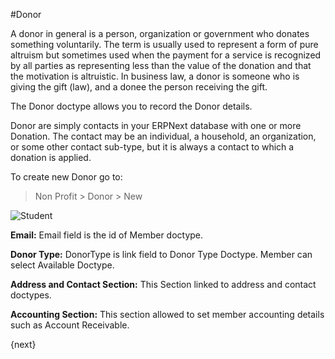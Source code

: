 <!-- add-breadcrumbs -->
#Donor

A donor in general is a person, organization or government who donates something voluntarily. The term is usually used to represent a form of pure altruism but sometimes used when the payment for a service is recognized by all parties as representing less than the value of the donation and that the motivation is altruistic. In business law, a donor is someone who is giving the gift (law), and a donee the person receiving the gift.

The Donor doctype allows you to record the Donor details.

Donor are simply contacts in your ERPNext database with one or more Donation. The contact may be an individual, a household, an organization, or some other contact sub-type, but it is always a contact to which a donation is applied.

To create new Donor go to:

> Non Profit > Donor > New

<img class="screenshot" alt="Student" src="{{docs_base_url}}/v12/assets/img/non_profit/donor/donor.png">

**Email:** Email field is the id of Member doctype.

**Donor Type:** DonorType is link field to Donor Type Doctype. Member can select Available Doctype.

**Address and Contact Section:** This Section linked to address and contact doctypes.

**Accounting Section:** This section allowed to set member accounting details such as Account Receivable.

{next}